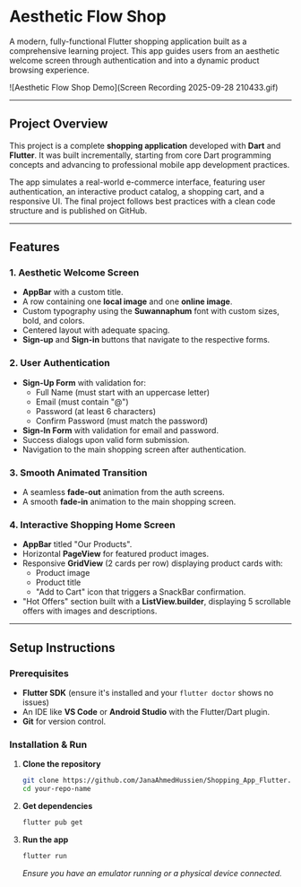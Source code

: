 # Aesthetic Flow Shop

A modern, fully-functional Flutter shopping application built as a comprehensive learning project. This app guides users from an aesthetic welcome screen through authentication and into a dynamic product browsing experience.

![Aesthetic Flow Shop Demo](Screen Recording 2025-09-28 210433.gif) 

---

## Project Overview

This project is a complete **shopping application** developed with **Dart** and **Flutter**. It was built incrementally, starting from core Dart programming concepts and advancing to professional mobile app development practices.

The app simulates a real-world e-commerce interface, featuring user authentication, an interactive product catalog, a shopping cart, and a responsive UI. The final project follows best practices with a clean code structure and is published on GitHub.

---

## Features

### 1. Aesthetic Welcome Screen
- **AppBar** with a custom title.
- A row containing one **local image** and one **online image**.
- Custom typography using the **Suwannaphum** font with custom sizes, bold, and colors.
- Centered layout with adequate spacing.
- **Sign-up** and **Sign-in** buttons that navigate to the respective forms.

### 2. User Authentication
- **Sign-Up Form** with validation for:
  - Full Name (must start with an uppercase letter)
  - Email (must contain "@")
  - Password (at least 6 characters)
  - Confirm Password (must match the password)
- **Sign-In Form** with validation for email and password.
- Success dialogs upon valid form submission.
- Navigation to the main shopping screen after authentication.

### 3. Smooth Animated Transition
- A seamless **fade-out** animation from the auth screens.
- A smooth **fade-in** animation to the main shopping screen.

### 4. Interactive Shopping Home Screen
- **AppBar** titled "Our Products".
- Horizontal **PageView** for featured product images.
- Responsive **GridView** (2 cards per row) displaying product cards with:
  - Product image
  - Product title
  - "Add to Cart" icon that triggers a SnackBar confirmation.
- "Hot Offers" section built with a **ListView.builder**, displaying 5 scrollable offers with images and descriptions.

---

## Setup Instructions

### Prerequisites
- **Flutter SDK** (ensure it's installed and your `flutter doctor` shows no issues)
- An IDE like **VS Code** or **Android Studio** with the Flutter/Dart plugin.
- **Git** for version control.

### Installation & Run
1.  **Clone the repository**
    ```bash
    git clone https://github.com/JanaAhmedHussien/Shopping_App_Flutter.git
    cd your-repo-name
    ```

2.  **Get dependencies**
    ```bash
    flutter pub get
    ```

3.  **Run the app**
    ```bash
    flutter run
    ```
    *Ensure you have an emulator running or a physical device connected.*
